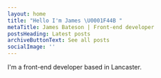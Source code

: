 ```yaml
---
layout: home
title: "Hello I'm James \U0001F44B "
metaTitle: James Bateson | Front-end developer
postsHeading: Latest posts
archiveButtonText: See all posts
socialImage: ''
---
```

I'm a front-end developer based in Lancaster.
